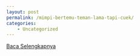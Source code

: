 ```yaml
---
layout: post
permalink: /mimpi-bertemu-teman-lama-tapi-cuek/
categories:
    - Uncategorized
---
```


[Baca Selengkapnya](/04)